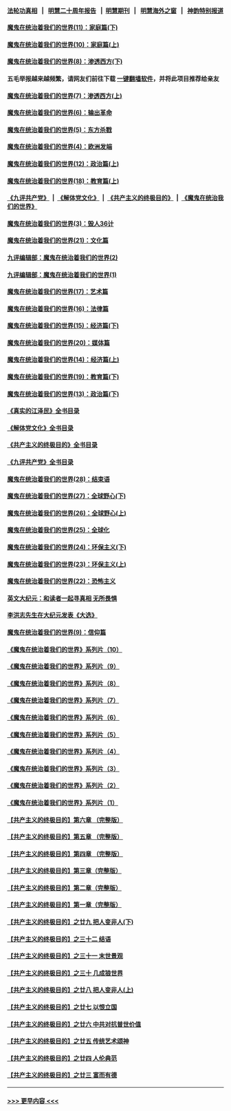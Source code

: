 #### [法轮功真相](https://github.com/gfw-breaker/truth/blob/master/README.md?t=0) &nbsp;&nbsp;|&nbsp;&nbsp; [明慧二十周年报告](https://github.com/gfw-breaker/mh-reports/blob/master/README.md?t=0) &nbsp;&nbsp;|&nbsp;&nbsp;[明慧期刊](https://github.com/gfw-breaker/mh-qikan) &nbsp;&nbsp;|&nbsp;&nbsp; [明慧海外之窗](https://github.com/gfw-breaker/mh-news/blob/master/README.md?t=0) &nbsp;&nbsp;|&nbsp;&nbsp; [神韵特别报道](https://github.com/gfw-breaker/mh-news/blob/master/shenyun.md?t=0)
#### [魔鬼在统治着我们的世界(11)：家庭篇(下)](../pages/nsc422/n10440961.md?t=11210201) 
#### [魔鬼在统治着我们的世界(10)：家庭篇(上)](../pages/nsc422/n10435448.md?t=11210201) 
#### [魔鬼在统治着我们的世界(8)：渗透西方(下)](../pages/nsc422/n10429603.md?t=11210201) 
#### 五毛举报越来越频繁，请网友们前往下载 [一键翻墙软件](https://github.com/gfw-breaker/ssr-accounts)，并将此项目推荐给亲友
#### [魔鬼在统治着我们的世界(7)：渗透西方(上)](../pages/nsc422/n10426013.md?t=11210201) 
#### [魔鬼在统治着我们的世界(6)：输出革命](../pages/nsc422/n10421536.md?t=11210201) 
#### [魔鬼在统治着我们的世界(5)：东方杀戮](../pages/nsc422/n10417707.md?t=11210201) 
#### [魔鬼在统治着我们的世界(4)：欧洲发端](../pages/nsc422/n10414890.md?t=11210201) 
#### [魔鬼在统治着我们的世界(12)：政治篇(上)](../pages/nsc422/n10444576.md?t=11210201) 
#### [魔鬼在统治着我们的世界(18)：教育篇(上)](../pages/nsc422/n10526970.md?t=11210201) 
#### [《九评共产党》](https://github.com/begood0513/9ping.md/blob/master/README.md) &nbsp;|&nbsp; [《解体党文化》](../../../../jtdwh.md/blob/master/README.md)  &nbsp;|&nbsp; [《共产主义的终极目的》](../../../../gczydzjmd.md/blob/master/README.md) &nbsp;|&nbsp; [《魔鬼在统治我们的世界》](../../../../mgztzwmdsj.md/blob/master/README.md) 
#### [魔鬼在统治着我们的世界(3)：毁人36计](../pages/nsc422/n10411583.md?t=11210201) 
#### [魔鬼在统治着我们的世界(21)：文化篇](../pages/nsc422/n10597706.md?t=11210201) 
#### [九评编辑部：魔鬼在统治着我们的世界(2)](../pages/nsc422/n10410036.md?t=11210201) 
#### [九评编辑部：魔鬼在统治着我们的世界(1)](../pages/nsc422/n10406825.md?t=11210201) 
#### [魔鬼在统治着我们的世界(17)：艺术篇](../pages/nsc422/n10499093.md?t=11210201) 
#### [魔鬼在统治着我们的世界(16)：法律篇](../pages/nsc422/n10485969.md?t=11210201) 
#### [魔鬼在统治着我们的世界(15)：经济篇(下)](../pages/nsc422/n10469975.md?t=11210201) 
#### [魔鬼在统治着我们的世界(20)：媒体篇](../pages/nsc422/n10586579.md?t=11210201) 
#### [魔鬼在统治着我们的世界(14)：经济篇(上)](../pages/nsc422/n10457370.md?t=11210201) 
#### [魔鬼在统治着我们的世界(19)：教育篇(下)](../pages/nsc422/n10564808.md?t=11210201) 
#### [魔鬼在统治着我们的世界(13)：政治篇(下)](../pages/nsc422/n10448270.md?t=11210201) 
#### [《真实的江泽民》全书目录](../pages/nsc422/n13721399.md?t=11210201) 
#### [《解体党文化》全书目录](../pages/nsc422/n13721157.md?t=11210201) 
#### [《共产主义的终极目的》全书目录](../pages/nsc422/n13721048.md?t=11210201) 
#### [《九评共产党》全书目录](../pages/nsc422/n13708085.md?t=11210201) 
#### [魔鬼在统治着我们的世界(28)：结束语](../pages/nsc422/n10936246.md?t=11210201) 
#### [魔鬼在统治着我们的世界(27)：全球野心(下)](../pages/nsc422/n10928319.md?t=11210201) 
#### [魔鬼在统治着我们的世界(26)：全球野心(上)](../pages/nsc422/n10900318.md?t=11210201) 
#### [魔鬼在统治着我们的世界(25)：全球化](../pages/nsc422/n10788205.md?t=11210201) 
#### [魔鬼在统治着我们的世界(24)：环保主义(下)](../pages/nsc422/n10695307.md?t=11210201) 
#### [魔鬼在统治着我们的世界(23)：环保主义(上)](../pages/nsc422/n10688613.md?t=11210201) 
#### [魔鬼在统治着我们的世界(22)：恐怖主义](../pages/nsc422/n10614727.md?t=11210201) 
#### [英文大纪元：和读者一起寻真相 无所畏惧](../pages/nsc422/n12542027.md?t=11210201) 
#### [李洪志先生在大纪元发表《大选》](../pages/nsc422/n12534746.md?t=11210201) 
#### [魔鬼在统治着我们的世界(9)：信仰篇](../pages/nsc422/n10432159.md?t=11210201) 
#### [《魔鬼在统治着我们的世界》系列片（10）](../pages/nsc422/n12292670.md?t=11210201) 
#### [《魔鬼在统治着我们的世界》系列片（9）](../pages/nsc422/n12290859.md?t=11210201) 
#### [《魔鬼在统治着我们的世界》系列片（8）](../pages/nsc422/n12287445.md?t=11210201) 
#### [《魔鬼在统治着我们的世界》系列片（7）](../pages/nsc422/n12283425.md?t=11210201) 
#### [《魔鬼在统治着我们的世界》系列片（6）](../pages/nsc422/n12282314.md?t=11210201) 
#### [《魔鬼在统治着我们的世界》系列片（5）](../pages/nsc422/n12281419.md?t=11210201) 
#### [《魔鬼在统治着我们的世界》系列片（4）](../pages/nsc422/n12274024.md?t=11210201) 
#### [《魔鬼在统治着我们的世界》系列片（3）](../pages/nsc422/n12271322.md?t=11210201) 
#### [《魔鬼在统治着我们的世界》系列片（2）](../pages/nsc422/n12269049.md?t=11210201) 
#### [《魔鬼在统治着我们的世界》系列片（1）](../pages/nsc422/n12267575.md?t=11210201) 
#### [【共产主义的终极目的】第六章 （完整版）](../pages/nsc422/n11428913.md?t=11210201) 
#### [【共产主义的终极目的】第五章 （完整版）](../pages/nsc422/n11428912.md?t=11210201) 
#### [【共产主义的终极目的】第四章 （完整版）](../pages/nsc422/n11428907.md?t=11210201) 
#### [【共产主义的终极目的】第三章（完整版）](../pages/nsc422/n11428848.md?t=11210201) 
#### [【共产主义的终极目的】第二章（完整版）](../pages/nsc422/n11428831.md?t=11210201) 
#### [【共产主义的终极目的】第一章（完整版）](../pages/nsc422/n11417651.md?t=11210201) 
#### [【共产主义的终极目的】之廿九 把人变非人(下)](../pages/nsc422/n11344140.md?t=11210201) 
#### [【共产主义的终极目的】之三十二 结语](../pages/nsc422/n11360535.md?t=11210201) 
#### [【共产主义的终极目的】之三十一 末世景观](../pages/nsc422/n11351129.md?t=11210201) 
#### [【共产主义的终极目的】之三十 几成狼世界](../pages/nsc422/n11348280.md?t=11210201) 
#### [【共产主义的终极目的】之廿八 把人变非人(上)](../pages/nsc422/n11340492.md?t=11210201) 
#### [【共产主义的终极目的】之廿七 以恨立国](../pages/nsc422/n11336944.md?t=11210201) 
#### [【共产主义的终极目的】之廿六 中共对抗普世价值](../pages/nsc422/n11324785.md?t=11210201) 
#### [【共产主义的终极目的】之廿五 传统艺术颂神](../pages/nsc422/n11296396.md?t=11210201) 
#### [【共产主义的终极目的】之廿四 人伦典范](../pages/nsc422/n11296397.md?t=11210201) 
#### [【共产主义的终极目的】之廿三 富而有德](../pages/nsc422/n11283598.md?t=11210201) 

----
#### [ >>> 更早内容 <<< ](../indexes/nsc422-earlier.md)
